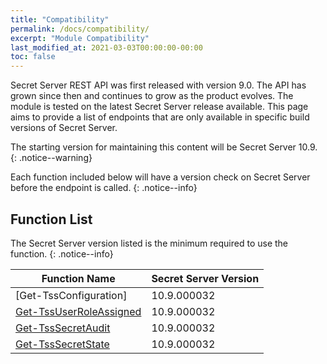 ```yaml
---
title: "Compatibility"
permalink: /docs/compatibility/
excerpt: "Module Compatibility"
last_modified_at: 2021-03-03T00:00:00-00:00
toc: false
---
```


Secret Server REST API was first released with version 9.0. The API has grown since then and continues to grow as the product evolves. The module is tested on the latest Secret Server release available. This page aims to provide a list of endpoints that are only available in specific build versions of Secret Server.

The starting version for maintaining this content will be Secret Server 10.9.
{: .notice--warning}

Each function included below will have a version check on Secret Server before the endpoint is called.
{: .notice--info}

## Function List

The Secret Server version listed is the minimum required to use the function.
{: .notice--info}

**Function Name**                   | **Secret Server Version**     |
----------------------------------- | ----------------------------- |
[Get-TssConfiguration]              | 10.9.000032
[Get-TssUserRoleAssigned]           | 10.9.000032
[Get-TssSecretAudit]                | 10.9.000032
[Get-TssSecretState]                | 10.9.000032

[Get-TssSecretAudit]:/thycotic.secretserver/commands/Get-TssSecretAudit
[Get-TssUserRoleAssigned]:/thycotic.secretserver/commands/Get-TssUserRoleAssigned
[Get-TssSecretState]:/thycotic.secretserver/commands/Get-TssSecretState
